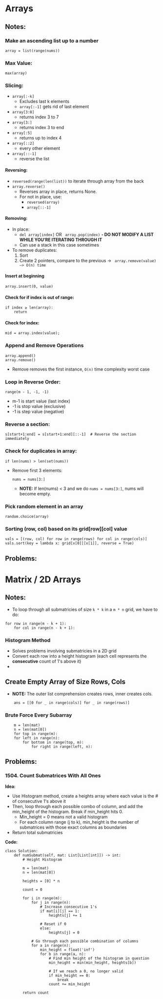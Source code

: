 # Arrays

## Notes:

### Make an ascending list up to a number

`array = list(range(nums))`

### Max Value:

`max(array)`

### Slicing:

- `array[:-k]`
  - Excludes last k elements
  - `array[:-1]` gets rid of last element
- `array[3:8]`
  - returns index 3 to 7
- `array[3:]`
  - returns index 3 to end
- `array[:5]`
  - returns up to index 4
- `array[::2]`
  - every other element
- `array[::-1]`
  - reverse the list

#### Reversing:

- `reversed(range(len(list))` to iterate through array from the back
- `array.reverse()`
  - Reverses array in place, returns None.
  - For not in place, use:
    - `reversed(array)`
    - `array[::-1]`

#### Removing:

- In place:
  - `del array[index]` OR ` array.pop(index)`
    **- DO NOT MODIFY A LIST WHILE YOU’RE ITERATING THROUGH IT**
  - Can use a stack in this case sometimes
- To remove duplicates:
  1. Sort
  2. Create 2 pointers, compare to the previous -> ` array.remove(value) —> O(n) time`

#### Insert at beginning

```Python3
array.insert(0, value)
```

#### Check for if index is out of range:

```Python3
if index ≥ len(array):
    return
```

#### Check for index:

```Python3
mid = array.index(value);
```

### Append and Remove Operations

```Python3
array.append()
array.remove()
```
  - Remove removes the first instance, `O(n)` time complexity worst case

### Loop in Reverse Order:

```Python3
range(m - 1, -1, -1)
```
- m-1 is start value (last index)
- -1 is stop value (exclusive)
- -1 is step value (negative)

### Reverse a section:

```Python3
s[start+1:end] = s[start+1:end][::-1]  # Reverse the section immediately
```

### Check for duplicates in array:

```Python3
if len(nums) > len(set(nums))
```

- Remove first 3 elements:
  ```Python3
  nums = nums[3:]
  ```
  - **NOTE:** If len(nums) < 3 and we do `nums = nums[3:]`, nums will become empty.

### Pick random element in an array

```Python3
random.choice(array)
```

### Sorting (row, col) based on its grid[row][col] value

```Python3
vals = [(row, col) for row in range(rows) for col in range(cols)]
vals.sort(key = lambda x: grid[x[0]][x[1]], reverse = True)
```

## Problems:

# Matrix / 2D Arrays

## Notes:

- To loop through all submatricies of size `k * k` in a `m * n` grid, we have to do:

```
for row in range(m - k + 1):
    for col in range(n - k + 1):
```

### Histogram Method

- Solves problems involving submatricies in a 2D grid
- Convert each row into a height histogram (each cell represents the **consecutive** count of 1's above it)
-



## Create Empty Array of Size Rows, Cols

- **NOTE:** The outer list comprehension creates rows, inner creates cols.

```
    ans = [[0 for _ in range(cols)] for _ in range(rows)]
```

### Brute Force Every Subarray

```
    m = len(mat)
    n = len(mat[0])
    for top in range(m):
    for left in range(n):
        for bottom in range(top, m):
            for right in range(left, n):
```

## Problems:

### 1504. Count Submatrices With All Ones

**Idea:**

- Use Histogram method, create a heights array where each value is the # of consecutive 1's above it
- Then, loop through each possible combo of column, and add the min_height of the histogram. Break if min_height hits 0.
  - Min_height = 0 means not a valid histogram
  - For each column range (j to k), min_height is the number of submatrices with those exact columns as boundaries
- Return total submatricies

**Code:**

```
class Solution:
    def numSubmat(self, mat: List[List[int]]) -> int:
        # Height Histogram

        m = len(mat)
        n = len(mat[0])

        heights = [0] * n

        count = 0

        for i in range(m):
            for j in range(n):
                # Increase consecutive 1's
                if mat[i][j] == 1:
                    heights[j] += 1

                # Reset if 0
                else:
                    heights[j] = 0

            # Go through each possible combination of columns
            for a in range(n):
                min_height = float('inf')
                for b in range(a, n):
                    # Find min height of the histogram in question
                    min_height = min(min_height, heights[b])

                    # If we reach a 0, no longer valid
                    if min_height == 0:
                        break
                    count += min_height

        return count
```
